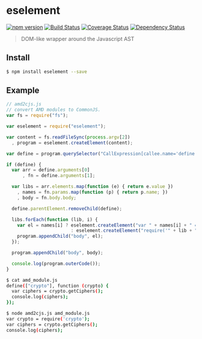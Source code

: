 # eselement

[![npm version](https://badge.fury.io/js/eselement.svg)](http://badge.fury.io/js/eselement)
[![Build Status](https://travis-ci.org/olahol/eselement.svg)](https://travis-ci.org/olahol/eselement)
[![Coverage Status](https://img.shields.io/coveralls/olahol/eselement.svg?style=flat)](https://coveralls.io/r/olahol/eselement)
[![Dependency Status](https://david-dm.org/olahol/eselement.svg)](https://david-dm.org/olahol/eselement)

> DOM-like wrapper around the Javascript AST

## Install

```bash
$ npm install eselement --save
```

## Example

```javascript
// amd2cjs.js
// convert AMD modules to CommonJS.
var fs = require("fs");

var eselement = require("eselement");

var content = fs.readFileSync(process.argv[2])
  , program = eselement.createElement(content);

var define = program.querySelector("CallExpression[callee.name='define']");

if (define) {
  var arr = define.arguments[0]
      , fn = define.arguments[1];

  var libs = arr.elements.map(function (e) { return e.value })
    , names = fn.params.map(function (p) { return p.name; })
    , body = fn.body.body;

  define.parentElement.removeChild(define);

  libs.forEach(function (lib, i) {
    var el = names[i] ? eselement.createElement("var " + names[i] + " = require('" + lib + "')")
                        : eselement.createElement("require('" + lib + "')");
    program.appendChild("body", el);
  });

  program.appendChild("body", body);

  console.log(program.outerCode());
}
```

```bash
$ cat amd_module.js
define(["crypto"], function (crypto) {
  var ciphers = crypto.getCiphers();
  console.log(ciphers);
});

$ node amd2cjs.js amd_module.js
var crypto = require('crypto');
var ciphers = crypto.getCiphers();
console.log(ciphers);
```
